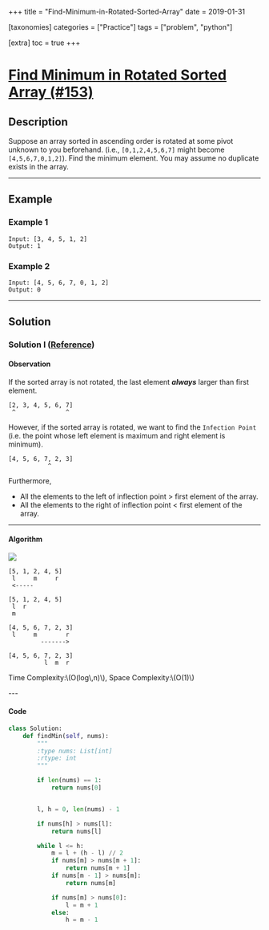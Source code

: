 +++
title = "Find-Minimum-in-Rotated-Sorted-Array"
date = 2019-01-31

[taxonomies]
categories = ["Practice"]
tags = ["problem", "python"]

[extra]
toc = true
+++

# [Find Minimum in Rotated Sorted Array (#153)](https://leetcode.com/problems/find-minimum-in-rotated-sorted-array/)

## Description

Suppose an array sorted in ascending order is rotated at some pivot unknown to you beforehand.
(i.e.,  `[0,1,2,4,5,6,7]` might become  `[4,5,6,7,0,1,2]`).
Find the minimum element.
You may assume no duplicate exists in the array.

---

## Example

### Example 1

```
Input: [3, 4, 5, 1, 2]
Output: 1
```

### Example 2

```
Input: [4, 5, 6, 7, 0, 1, 2]
Output: 0
```

---

<!--more-->

## Solution

### Solution I ([Reference](https://leetcode.com/articles/find-minimum-in-rotated-sorted-array/))

#### Observation

If the sorted array is not rotated, the last element ***always*** larger than first element.

```
[2, 3, 4, 5, 6, 7]
 ^              ^
```

However, if the sorted array is rotated, we want to find the `Infection Point` (i.e. the point whose left element is maximum and right element is minimum).
```
[4, 5, 6, 7, 2, 3]
           ^
```

Furthermore,

- All the elements to the left of inflection point > first element of the array.
- All the elements to the right of inflection point < first element of the array.

---

#### Algorithm

![](https://i.imgur.com/goTfIbm.png)


```
[5, 1, 2, 4, 5]
 l     m     r
 <-----

[5, 1, 2, 4, 5]
 l  r
 m
```

```
[4, 5, 6, 7, 2, 3]
 l     m        r
         ------->

[4, 5, 6, 7, 2, 3]
          l  m  r
```

<p>
Time Complexity:\(O(log\,n)\),
Space Complexity:\(O(1)\)
</p>
---

#### Code

```python
class Solution:
    def findMin(self, nums):
        """
        :type nums: List[int]
        :rtype: int
        """

        if len(nums) == 1:
            return nums[0]


        l, h = 0, len(nums) - 1

        if nums[h] > nums[l]:
            return nums[l]

        while l <= h:
            m = l + (h - l) // 2
            if nums[m] > nums[m + 1]:
                return nums[m + 1]
            if nums[m - 1] > nums[m]:
                return nums[m]

            if nums[m] > nums[0]:
                l = m + 1
            else:
                h = m - 1
```
